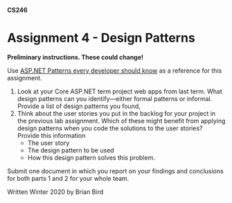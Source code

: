 **CS246**

# Assignment 4 - Design Patterns

**Preliminary instructions. These could change!**

Use [ASP.NET Patterns every developer should know](https://www.developerfusion.com/article/8307/aspnet-patterns-every-developer-should-know/) as a reference for this assignment.

1. Look at your Core ASP.NET term project web apps from last term. What design patterns can you identify&mdash;either formal patterns or informal. Provide a list of design patterns you found,
2. Think about the user stories you put in the backlog for your project in the previous lab assignment. Which of these might benefit from applying design patterns when you code the solutions to the user stories? Provide this information
   - The user story
   - The design pattern to be used
   - How this design pattern solves this problem.



Submit one document in which you report on your findings and conclusions for both parts 1 and 2 for your whole team.



Written Winter 2020 by  Brian Bird